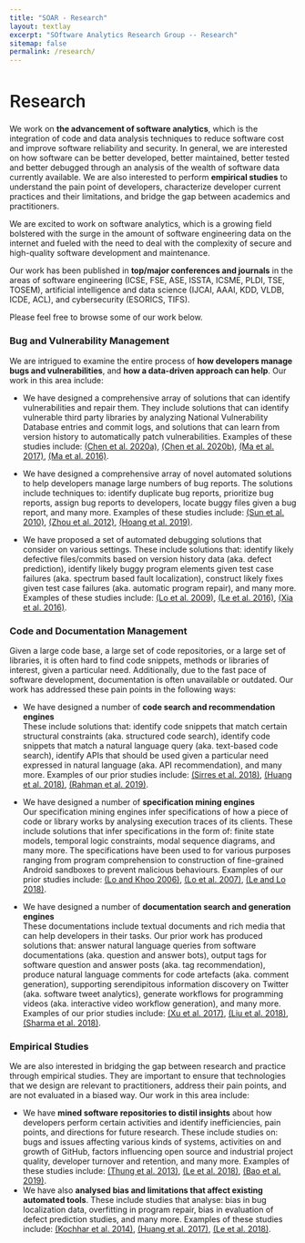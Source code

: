 ```yaml
---
title: "SOAR - Research"
layout: textlay
excerpt: "SOftware Analytics Research Group -- Research"
sitemap: false
permalink: /research/
---
```


<h1 style="font-family: 'Roboto', sans-serif; font-weight: 500; font-size: 32px;">Research</h1>

We work on **the advancement of software analytics**, which is the integration of code and data analysis techniques to reduce software cost and improve software reliability and security. In general, we are interested on how software can be better developed, better maintained, better tested and better debugged through an analysis of the wealth of software data currently available. We are also interested to perform **empirical studies** to understand the pain point of developers, characterize developer current practices and their limitations, and bridge the gap between academics and practitioners.

We are excited to work on software analytics, which is a growing field bolstered with the surge in the amount of software engineering data on the internet and fueled with the need to deal with the complexity of secure and high-quality software development and maintenance.

Our work has been published in **top/major conferences and journals** in the areas of software engineering (ICSE, FSE, ASE, ISSTA, ICSME, PLDI, TSE, TOSEM), artificial intelligence and data science (IJCAI, AAAI, KDD, VLDB, ICDE, ACL), and cybersecurity (ESORICS, TIFS).

Please feel free to browse some of our work below.

###  Bug and Vulnerability Management

We are intrigued to examine the entire process of **how developers manage bugs and vulnerabilities**, and **how a data-driven approach can help**. Our work in this area include:
+ We have designed a comprehensive array of solutions that can identify vulnerabilities and repair them. They include solutions that can identify vulnerable third party libraries by analyzing National Vulnerability Database entries and commit logs, and solutions that can learn from version history to automatically patch vulnerabilities. Examples of these studies include: <a href="/papers/research/Chen2020MLApproachForVulnerabilityCuration.pdf" target="_blank">(Chen et al. 2020a)</a>, <a href="/papers/research/Chen2020AutomatedIdentificationofLibrariesfromVulnerabilityData.pdf" target="_blank">(Chen et al. 2020b)</a>, <a href="/papers/research/Ma2017VuRLE.pdf" target="_blank">(Ma et al. 2017)</a>, <a href="/papers/research/Ma2016CDRep.pdf" target="_blank">(Ma et al. 2016)</a>.

+ We have designed a comprehensive array of novel automated solutions to help developers manage large numbers of bug reports. The solutions include techniques to: identify duplicate bug reports, prioritize bug reports, assign bug reports to developers, locate buggy files given a bug report, and many more. Examples of these studies include: <a href="/papers/research/Sun2010DuplicateBugReportRetrieval.pdf" target="_blank">(Sun et al. 2010)</a>, <a href="/papers/research/Zhou2012WhereShouldTheBugsBeFixed.pdf" target="_blank">(Zhou et al. 2012)</a>, <a href="/papers/research/Hoang2019BugLocalization.pdf" target="_blank">(Hoang et al. 2019)</a>.

+ We have proposed a set of automated debugging solutions that consider on various settings. These include solutions that: identify likely defective files/commits based on version history data (aka. defect prediction), identify likely buggy program elements given test case failures (aka. spectrum based fault localization), construct likely fixes given test case failures (aka. automatic program repair), and many more. Examples of these studies include: <a href="/papers/research/Lo2009FailuerDetection.pdf" target="_blank">(Lo et al. 2009)</a>, <a href="/papers/research/XBD2016ProgramRepair.pdf" target="_blank">(Le et al. 2016)</a>, <a href="/papers/research/Xia2016Hydra.pdf" target="_blank">(Xia et al. 2016)</a>.

###  Code and Documentation Management
Given a large code base, a large set of code repositories, or a large set of libraries, it is often hard to find code snippets, methods or libraries of interest, given a particular need. Additionally, due to the fast pace of software development, documentation is often unavailable or outdated. Our work has addressed these pain points in the following ways:

+ We have designed a number of **code search and recommendation engines** <br> These include solutions that: identify code snippets that match certain structural constraints (aka. structured code search), identify code snippets that match a natural language query (aka. text-based code search), identify APIs that should be used given a particular need expressed in natural language (aka. API recommendation), and many more. Examples of our prior studies include: <a href="/papers/research/Sirres2018AugmentingUserQueries.pdf" target="_blank">(Sirres et al. 2018)</a>, <a href="/papers/research/Huang2018APIRecommendation.pdf" target="_blank">(Huang et al. 2018)</a>, <a href="/papers/research/Rahman2019QueryReformulation.pdf" target="_blank">(Rahman et al. 2019)</a>.

+ We have designed a number of **specification mining engines** <br>
Our specification mining engines infer specifications of how a piece of code or library works by analysing execution traces of its clients. These include solutions that infer specifications in the form of: finite state models, temporal logic constraints, modal sequence diagrams, and many more. The specifications have been used to for various purposes ranging from program comprehension to construction of fine-grained Android sandboxes to prevent malicious behaviours. Examples of our prior studies include: <a href="/papers/research/Lo2006SMArTIC.pdf" target="_blank">(Lo and Khoo 2006)</a>, <a href="/papers/research/Lo2007SoftwareSpecificationDiscovery.pdf" target="_blank">(Lo et al. 2007)</a>, <a href="/papers/research/Le2018DeepSpecificationMining.pdf" target="_blank">(Le and Lo 2018)</a>.

+ We have designed a number of **documentation search and generation engines** <br>
These documentations include textual documents and rich media that can help developers in their tasks. Our prior work has produced solutions that: answer natural language queries from software documentations (aka. question and answer bots), output tags for software question and answer posts (aka. tag recommendation), produce natural language comments for code artefacts (aka. comment generation), supporting serendipitous information discovery on Twitter (aka. software tweet analytics), generate workflows for programming videos (aka. interactive video workflow generation), and many more. Examples of our prior studies include: <a href="/papers/research/Xu2017AnswerBot.pdf" target="_blank">(Xu et al. 2017)</a>, <a href="/papers/research/Liu2018NNGen.pdf" target="_blank">(Liu et al. 2018)</a>, <a href="/papers/research/Sharma2018RecommendingWhoToFollow.pdf" target="_blank">(Sharma et al. 2018)</a>.

### Empirical Studies
We are also interested in bridging the gap between research and practice through empirical studies. They are important to ensure that technologies that we design are relevant to practitioners, address their pain points, and are not evaluated in a biased way. Our work in this area include:
+ We have **mined software repositories to distil insights** about how developers perform certain activities and identify inefficiencies, pain points, and directions for future research. These include studies on: bugs and issues affecting various kinds of systems, activities on and growth of GitHub, factors influencing open source and industrial project quality, developer turnover and retention, and many more. Examples of these studies include: <a href="/papers/research/csmr13.pdf" target="_blank">(Thung et al. 2013)</a>, <a href="/papers/research/emse18-overfitting.pdf" target="_blank">(Le et al. 2018)</a>, <a href="/papers/research/tse19-github.pdf" target="_blank">(Bao et al. 2019)</a>.
+ We have also **analysed bias and limitations that affect existing automated tools**. These include studies that analyse: bias in bug localization data, overfitting in program repair, bias in evaluation of defect prediction studies, and many more. Examples of these studies include: <a href="/papers/research/ase14-bias.pdf" target="_blank">(Kochhar et al. 2014)</a>, <a href="/papers/research/icsme17-jit.pdf" target="_blank">(Huang et al. 2017)</a>, <a href="/papers/research/emse18-overfitting.pdf" target="_blank">(Le et al. 2018)</a>.

